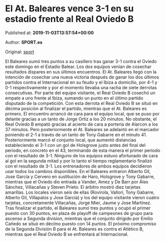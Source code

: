 
# El At. Baleares vence 3-1 en su estadio frente al Real Oviedo B

Published at: **2019-11-03T13:57:54+00:00**

Author: **SPORT.es**

Original: [sport](https://www.sport.es/es/noticias/segunda-division-b/el-at-baleares-vence-3-1-en-su-estadio-frente-al-real-oviedo-b-7712679)

El Baleares sumó tres puntos a su casillero tras ganar 3-1 contra el Oviedo este domingo en el Estadio Balear. Los dos equipos venían de cosechar resultados dispares en sus últimos encuentros. El At. Baleares llegó con la intención de cosechar una nueva victoria después de ganar los dos últimos partidos contra el Internacional en su feudo y el Ibiza a domicilio, por 4-1 y 0-1 respectivamente y por el momento llevaba una racha de siete derrotas consecutivas. Por parte del equipo visitante, el Real Oviedo B cosechó un empate a uno frente al Ibiza, sumando un punto en el último partido disputado de la competición. Con esta derrota el Real Oviedo B se situó en décima posición al finalizar el partido, mientras que el At. Baleares es primero.
El encuentro arrancó de cara para el equipo local, que se puso por delante gracias a un tanto de Jorge Ortiz a los 20 minutos. No obstante, el Real Oviedo B empató gracias al acierto de cara a portería de Alarcon a los 37 minutos. Pero posteriormente el At. Baleares se adelantó en el marcador poniendo el 2-1 a través de un tanto de Tony Gabarre en el minuto 41. Posteriormente marcó el conjunto local, que aumentó distancias estableciendo el 3-1 con un gol de Holsgrove justo antes del final del periodo, en concreto en el 43, terminando de esta manera el primer periodo con el resultado de 3-1.
Ninguno de los equipos estuvo afortunado de cara al gol en la segunda mitad y por lo tanto el tiempo reglamentario finalizó con el resultado de 3-1.
Los entrenadores de ambos equipos decidieron usar todos los cambios disponibles. En el Baleares entraron Alberto Gil, Jose García y Cervero en sustitución de Haro, Holsgrove y Tony Gabarre, mientras que el Oviedo dio entrada a Vander, Amez y De Barr por Álex Sánchez, Villacañas y Steven Prieto.
El árbitro mostró diez tarjetas amarillas. Los locales vieron seis de ellas (Rovirola, Vallori, Tony Gabarre, Alberto Gil, Villapalos y Jose García) y los del equipo visitante vieron cuatro tarjetas, concretamente Villacañas, Jorge Mier, Jaume y Jose Martinez.
Tras finalizar el partido, el Baleares sumó tres puntos y ocupó el primer puesto con 30 puntos, en plaza de playoff de campeones de grupo para ascenso a Segunda division, mientras que el conjunto dirigido por Emilio Cañedo se situó en décimo puesto con 14 puntos.
El próximo compromiso de la Segunda División B para el At. Baleares es contra el Atlético B, mientras que el Real Oviedo B se enfrentará al Internacional.
